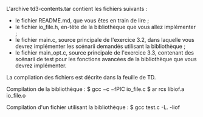 L'archive td3-contents.tar contient les fichiers suivants :
- le fichier README.md, que vous êtes en train de lire ;
- le fichier io_file.h, en-tête de la bibliothèque que vous allez implémenter ;
- le fichier main.c, source principale de l'exercice 3.2, dans laquelle vous
  devrez implémenter les scénarii demandés utilisant la bibliothèque ;
- le fichier main_opt.c, source principale de l'exercice 3.3, contenant des
  scénarii de test pour les fonctions avancées de la bibliothèque que vous
  devrez implémenter.

La compilation des fichiers est décrite dans la feuille de TD.

Compilation de la bibliothèque :
$ gcc −c −fPIC io_file.c
$ ar rcs libiof.a io_file.o

Compilation d'un fichier utilisant la bibliothèque :
$ gcc test.c -L. -liof